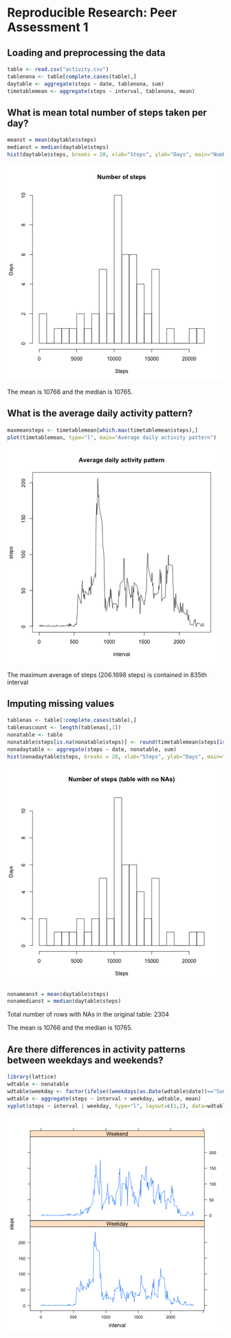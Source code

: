 # Reproducible Research: Peer Assessment 1


## Loading and preprocessing the data


```r
table <- read.csv("activity.csv")
tablenona <- table[complete.cases(table),]
daytable <- aggregate(steps ~ date, tablenona, sum)
timetablemean <- aggregate(steps ~ interval, tablenona, mean)
```


## What is mean total number of steps taken per day?


```r
meanst = mean(daytable$steps)
medianst = median(daytable$steps)
hist(daytable$steps, breaks = 20, xlab="Steps", ylab="Days", main="Number of steps")
```

![plot of chunk meansteps](figure/meansteps.png) 

The mean is 10766 and the median is 10765.

## What is the average daily activity pattern?


```r
maxmeansteps <- timetablemean[which.max(timetablemean$steps),]
plot(timetablemean, type="l", main="Average daily activity pattern")
```

![plot of chunk unnamed-chunk-2](figure/unnamed-chunk-2.png) 

The maximum average of steps (206.1698 steps) is contained in 835th interval

## Imputing missing values


```r
tablenas <- table[!complete.cases(table),]
tablenascount <- length(tablenas[,1])
nonatable <- table
nonatable$steps[is.na(nonatable$steps)] <- round(timetablemean$steps[is.na(table$steps)])
nonadaytable <- aggregate(steps ~ date, nonatable, sum)
hist(nonadaytable$steps, breaks = 20, xlab="Steps", ylab="Days", main="Number of steps (table with no NAs)")
```

![plot of chunk unnamed-chunk-3](figure/unnamed-chunk-3.png) 

```r
nonameanst = mean(daytable$steps)
nonamedianst = median(daytable$steps)
```

Total number of rows with NAs in the original table: 2304

The mean is 10766 and the median is 10765.


## Are there differences in activity patterns between weekdays and weekends?


```r
library(lattice)
wdtable <- nonatable
wdtable$weekday <- factor(ifelse((weekdays(as.Date(wdtable$date))=="Sunday") | (weekdays(as.Date(wdtable$date))=="Saturday"), "Weekend", "Weekday"))
wdtable <- aggregate(steps ~ interval + weekday, wdtable, mean)
xyplot(steps ~ interval | weekday, type="l", layout=c(1,2), data=wdtable)
```

![plot of chunk unnamed-chunk-4](figure/unnamed-chunk-4.png) 
